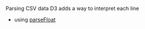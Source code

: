 
Parsing CSV data
D3 adds a way to interpret each line

 * using [parseFloat](https://developer.mozilla.org/en-US/docs/Web/JavaScript/Reference/Global_Objects/parseFloat)

